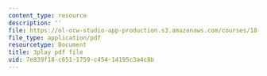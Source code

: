 ```yaml
---
content_type: resource
description: ''
file: https://ol-ocw-studio-app-production.s3.amazonaws.com/courses/18-01sc-single-variable-calculus-fall-2010/7e839f18c6511759c45414195c3a4c8b_BSAA0akmPEU.pdf
file_type: application/pdf
resourcetype: Document
title: 3play pdf file
uid: 7e839f18-c651-1759-c454-14195c3a4c8b
---
```

